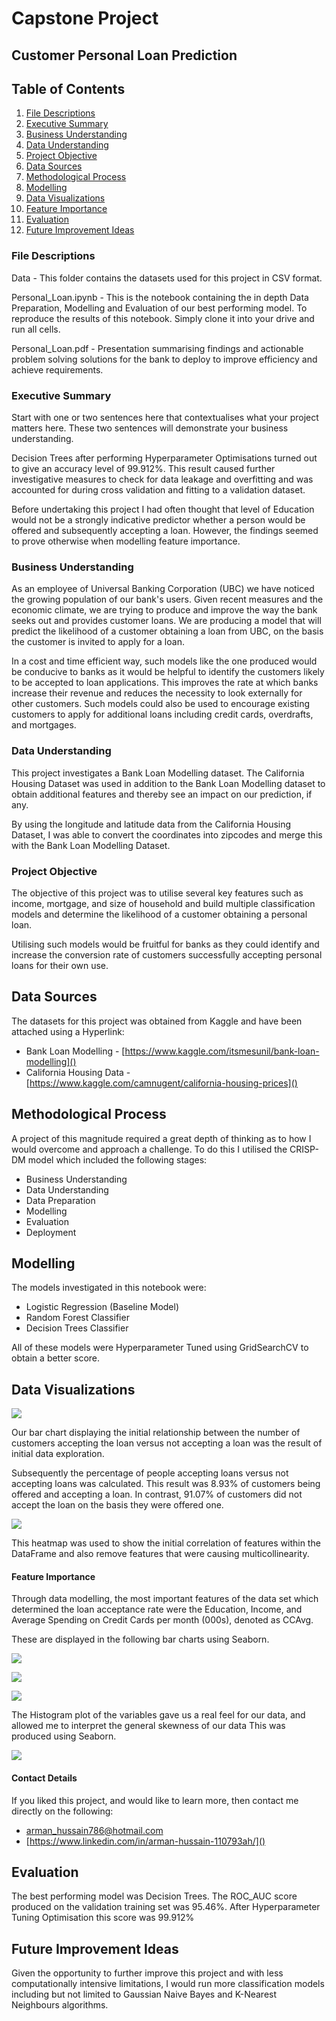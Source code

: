 # Capstone Project   
## Customer Personal Loan Prediction 
## Table of Contents
1. [File Descriptions](#File-Descriptions)
2. [Executive Summary](#Executive-Summary)
3. [Business Understanding](#Business-Understanding)
4. [Data Understanding](#Data-Understanding)
5. [Project Objective](#Project-Objective)
6. [Data Sources](#Data-Sources)
7. [Methodological Process](#Methodological)
8. [Modelling](#Modelling)
9. [Data Visualizations](#Data)
10. [Feature Importance](#Feature)
11. [Evaluation](#Evaluation)
12. [Future Improvement Ideas](#Future)



### File Descriptions
Data - This folder contains the datasets used for this project in CSV format.

Personal_Loan.ipynb - This is the notebook containing the in depth Data Preparation, Modelling and Evaluation of our best performing model. To reproduce the results of this notebook. Simply clone it into your drive and run all cells.

Personal_Loan.pdf - Presentation summarising findings and actionable problem solving solutions for the bank to deploy to improve efficiency and achieve requirements.

### Executive Summary

Start with one or two sentences here that contextualises what your project matters here.
These two sentences will demonstrate your business understanding. 

Decision Trees after performing Hyperparameter Optimisations turned out to give an accuracy level of 99.912%. This result caused further investigative measures to check for data leakage and overfitting and was accounted for during cross validation and fitting to a validation dataset.

Before undertaking this project I had often thought that level of Education would not be a strongly indicative predictor whether a person would be offered and subsequently accepting a loan. However, the findings seemed to prove otherwise when modelling feature importance.

### Business Understanding
As an employee of Universal Banking Corporation (UBC) we have noticed the growing population of our bank's users. Given recent measures and the economic climate, we are trying to produce and improve the way the bank seeks out and provides customer loans. We are producing a model that will predict the likelihood of a customer obtaining a loan from UBC, on the basis the customer is invited to apply for a loan. 

In a cost and time efficient way, such models like the one produced would be conducive to banks as it would be helpful to identify the customers likely to be accepted to loan applications. This improves the rate at which banks increase their revenue and reduces the necessity to look externally for other customers. Such models could also be used to encourage existing customers to apply for additional loans including credit cards, overdrafts, and mortgages.

### Data Understanding

This project investigates a Bank Loan Modelling dataset. The California Housing Dataset was used in addition to the Bank Loan Modelling dataset to obtain additional features and thereby see an impact on our prediction, if any. 

By using the longitude and latitude data from the California Housing Dataset, I was able to convert the coordinates into zipcodes and merge this with the Bank Loan Modelling Dataset.

### Project Objective

The objective of this project was to utilise several key features such as income, mortgage, and size of household and build multiple classification models and determine the likelihood of a customer obtaining a personal loan. 

Utilising such models would be fruitful for banks as they could identify and increase the conversion rate of customers successfully accepting personal loans for their own use.

## Data Sources
The datasets for this project was obtained from Kaggle and have been attached using a Hyperlink:

- Bank Loan Modelling - [https://www.kaggle.com/itsmesunil/bank-loan-modelling]()
- California Housing Data -  [https://www.kaggle.com/camnugent/california-housing-prices]()

## Methodological Process

A project of this magnitude required a great depth of thinking as to how I would overcome and approach a challenge. To do this I utilised the CRISP-DM model which included the following stages:

- Business Understanding
- Data Understanding
- Data Preparation
- Modelling
- Evaluation
- Deployment

## Modelling

The models investigated in this notebook were:

- Logistic Regression (Baseline Model)
- Random Forest Classifier
- Decision Trees Classifier 

All of these models were Hyperparameter Tuned using GridSearchCV to obtain a better score.

## Data Visualizations

![](Images/Acceptance.png)

Our bar chart displaying the initial relationship between the number of customers accepting the loan versus not accepting a loan was the result of initial data exploration. 

Subsequently the percentage of people accepting loans versus not accepting loans was calculated. This result was 8.93% of customers being offered and accepting a loan. In contrast, 91.07% of customers did not accept the loan on the basis they were offered one.

![](Images/HeatMap.png)

This heatmap was used to show the initial correlation of features within the DataFrame and also remove features that were causing multicollinearity. 

#### Feature Importance

Through data modelling, the most important features of the data set which determined the loan acceptance rate were the Education, Income, and Average Spending on Credit Cards per month (000s), denoted as CCAvg.

These are displayed in the following bar charts using Seaborn.

![](Images/Education.png)

![](Images/Income.png)

![](Images/CCAvg.png)

The Histogram plot of the variables gave us a real feel for our data, and allowed me to interpret the general skewness of our data This was produced using Seaborn.

![](Images/Histplot.png)

#### Contact Details

If you liked this project, and would like to learn more, then contact me directly on the following:

* [arman_hussain786@hotmail.com]()
* [https://www.linkedin.com/in/arman-hussain-110793ah/]()

## Evaluation

The best performing model was Decision Trees. The ROC_AUC score produced on the validation training set was 95.46%. After Hyperparameter Tuning Optimisation this score was 99.912%

## Future Improvement Ideas

Given the opportunity to further improve this project and with less computationally intensive limitations, I would run more classification models including but not limited to Gaussian Naive Bayes and K-Nearest Neighbours algorithms.
